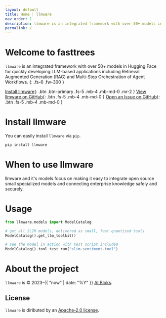 ```yaml
---
layout: default
title: Home | llmware
nav_order: 1
description: llmware is an integrated framework with over 50+ models in Hugging Face for quickly developing LLM-based applications including Retrieval Augmented Generation (RAG) and Multi-Step Orchestration of Agent Workflows.
permalink: /
---
```

# Welcome to fasttrees

`llmware` is an integrated framework with over 50+ models in Hugging Face for quickly developing LLM-based applications including Retrieval Augmented Generation (RAG) and Multi-Step Orchestration of Agent Workflows.
{: .fs-6 .fw-300 }

[Install llmware](#install-llmware){: .btn .btn-primary .fs-5 .mb-4 .mb-md-0 .mr-2 }
[View llmware on GitHub](https://github.com/llmware-ai/llmware/tree/main){: .btn .fs-5 .mb-4 .mb-md-0 }
[Open an Issue on GitHub](https://github.com/llmware-ai/llmware/issues){: .btn .fs-5 .mb-4 .mb-md-0 }


# Install llmware 

You can easily install `llmware` via `pip`.

```bash
pip install llmware 
```

# When to use llmware 

llmware and it's models focus on making it easy to integrate open source small specialized models and connecting enterprise knowledge safely and securely.


# Usage

```python
from llmware.models import ModelCatalog

# get all SLIM models, delivered as small, fast quantized tools
ModelCatalog().get_llm_toolkit()

# see the model in action with test script included
ModelCatalog().tool_test_run("slim-sentiment-tool") 
```

# About the project

`llmware` is &copy; 2023-{{ "now" | date: "%Y" }} [AI Bloks](https://www.aibloks.com/home).

## License

`llmware` is diributed by an [Apache-2.0 license](https://github.com/llmware-ai/llmware/blob/main/LICENSE).
